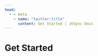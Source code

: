 ```yaml
---
head:
  - - meta
    - name: "twitter:title"
      content: Get Started | zkSync Docs
---
```


# Get Started
